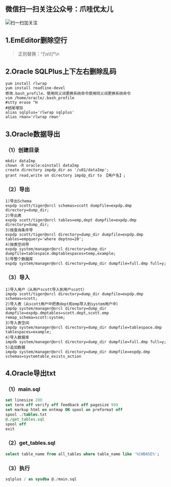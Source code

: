 ## 微信扫一扫关注公众号：爪哇优太儿
![扫一扫加关注](https://img-blog.csdnimg.cn/20190524100820287.jpg?x-oss-process=image/watermark,type_ZmFuZ3poZW5naGVpdGk,shadow_10,text_aHR0cHM6Ly9ibG9nLmNzZG4ubmV0L2dvbGRlbmZpc2gxOTE5,size_16,color_FFFFFF,t_7)

## 1.EmEditor删除空行
> 正则替换：^[\s\t]*\n
## 2.Oracle SQLPlus上下左右删除乱码
    yum install rlwrap
    yum install readline-devel
    修改.bash_profile，使用同义词更换系统命令使用同义词更换系统命令
    vim /home/oracle/.bash_profile  
    #stty erase ^H
    #结尾增加  
    alias sqlplus='rlwrap sqlplus'  
    alias rman='rlwrap rman'  
## 3.Oracle数据导出
### （1）创建目录
    mkdir dataImp  
    chown -R oracle:oinstall dataImp
    create directory impdp_dir as '/u01/dataImp';
    grant read,write on directory impdp_dir to 【用户名】;
### （2）导出
    1)导出Schema
    expdp scott/tiger@orcl schemas=scott dumpfile=expdp.dmp directory=dump_dir;
    2)导出表
    expdp scott/tiger@orcl tables=emp,dept dumpfile=expdp.dmp directory=dump_dir;
    3)按查询条件导
    expdp scott/tiger@orcl directory=dump_dir dumpfile=expdp.dmp tables=empquery='where deptno=20';
    4)按表空间导
    expdp system/manager@orcl directory=dump_dir dumpfile=tablespace.dmptablespaces=temp,example;
    5)导整个数据库
    expdp system/manager@orcl directory=dump_dir dumpfile=full.dmp full=y;
### （3）导入
    1)导入用户（从用户scott导入到用户scott）
    impdp scott/tiger@orcl directory=dump_dir dumpfile=expdp.dmp schemas=scott;
    2)导入表（从scott用户中把表dept和emp导入到system用户中）
    impdp system/manager@orcl directory=dump_dir dumpfile=expdp.dmptables=scott.dept,scott.emp remap_schema=scott:system;
    3)导入表空间
    impdp system/manager@orcl directory=dump_dir dumpfile=tablespace.dmp tablespaces=example;
    4)导入数据库
    impdb system/manager@orcl directory=dump_dir dumpfile=full.dmp full=y;
    5)追加数据
    impdp system/manager@orcl directory=dump_dir dumpfile=expdp.dmp schemas=systemtable_exists_action
## 4.Oracle导出txt
### （1）main.sql
```sql
set linesize 200 
set term off verify off feedback off pagesize 999 
set markup html on entmap ON spool on preformat off
spool ./tables.txt
@./get_tables.sql
spool off
exit
```
### （2）get_tables.sql
```sql
select table_name from all_tables where table_name like '%CWBASE%';
```
### （3）执行
```sql
sqlplus / as sysdba @./main.sql
```
